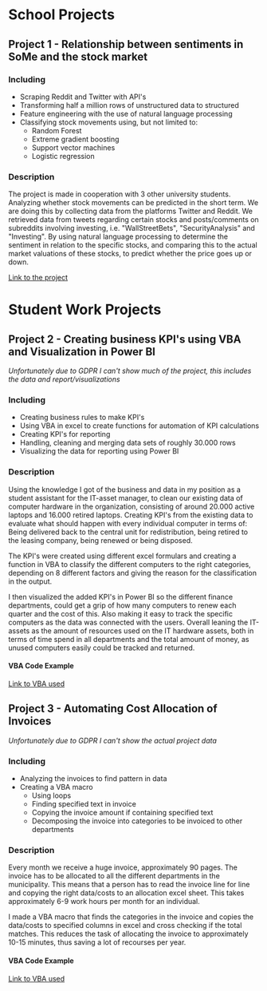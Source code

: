 # School Projects

## Project 1 - Relationship between sentiments in SoMe and the stock market 

### Including
  - Scraping Reddit and Twitter with API's
  - Transforming half a million rows of unstructured data to structured
  - Feature engineering with the use of natural language processing
  - Classifying stock movements using, but not limited to:
    - Random Forest
    - Extreme gradient boosting
    - Support vector machines
    - Logistic regression

### Description
The project is made in cooperation with 3 other university students.   
Analyzing whether stock movements can be predicted in the short term. We are doing this by collecting data from the platforms Twitter and Reddit. We retrieved data from tweets regarding certain stocks and posts/comments on subreddits involving investing, i.e. "WallStreetBets", "SecurityAnalysis" and "Investing". By using natural language processing to determine the sentiment in relation to the specific stocks, and comparing this to the actual market valuations of these stocks, to predict whether the price goes up or down.


[Link to the project](https://github.com/DataScienceProjectUni/PredictStockusingRedditandTwitter) 



# Student Work Projects

## Project 2 - Creating business KPI's using VBA and Visualization in Power BI
*Unfortunately due to GDPR I can't show much of the project, this includes the data and report/visualizations*

### Including
- Creating business rules to make KPI's
- Using VBA in excel to create functions for automation of KPI calculations
- Creating KPI's for reporting
- Handling, cleaning and merging data sets of roughly 30.000 rows
- Visualizing the data for reporting using Power BI

### Description
Using the knowledge I got of the business and data in my position as a student assistant for the IT-asset manager, to clean our existing data of computer hardware in the organization, consisting of around 20.000 active laptops and 16.000 retired laptops. Creating KPI's from the existing data to evaluate what should happen with every individual computer in terms of: Being delivered back to the central unit for redistribution, being retired to the leasing company, being renewed or being disposed. 

The KPI's were created using different excel formulars and creating a function in VBA to classify the different computers to the right categories, depending on 8 different factors and giving the reason for the classification in the output.  

I then visualized the added KPI's in Power BI so the different finance departments, could get a grip of how many computers to renew each quarter and the cost of this. Also making it easy to track the specific computers as the data was connected with the users. 
Overall leaning the IT-assets as the amount of resources used on the IT hardware assets, both in terms of time spend in all departments and the total amount of money, as unused computers easily could be tracked and returned. 

#### VBA Code Example 

[Link to VBA used](https://github.com/MikkelGraugaard/Mock_Work_project_KPI_creation)


## Project 3 - Automating Cost Allocation of Invoices
*Unfortunately due to GDPR I can't show the actual project data*

### Including
- Analyzing the invoices to find pattern in data
- Creating a VBA macro
  - Using loops
  - Finding specified text in invoice
  - Copying the invoice amount if containing specified text
  - Decomposing the invoice into categories to be invoiced to other departments

### Description
Every month we receive a huge invoice, approximately 90 pages. The invoice has to be allocated to all the different departments in the municipality. This means that a person has to read the invoice line for line and copying the right data/costs to an allocation excel sheet. 
This takes approximately 6-9 work hours per month for an individual. 

I made a VBA macro that finds the categories in the invoice and copies the data/costs to specified columns in excel and cross checking if the total matches. This reduces the task of allocating the invoice to approximately 10-15 minutes, thus saving a lot of recourses per year.  

#### VBA Code Example 

[Link to VBA used](https://github.com/MikkelGraugaard/Mock_Work_project_Invoive_Automation) 
    

